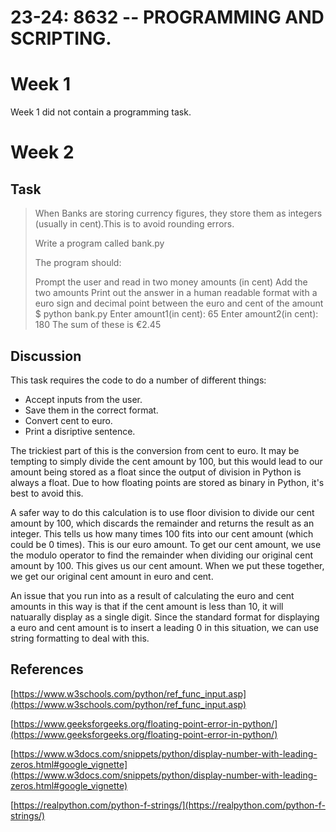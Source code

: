 # 23-24: 8632 -- PROGRAMMING AND SCRIPTING. 

# Week 1 
Week 1 did not contain a programming task.

# Week 2
## Task
>When Banks are storing currency figures, they store them as integers (usually in cent).This is to avoid rounding errors. 
>
>Write a program called bank.py 
>
>The program should:
>
>Prompt the user and read in two money amounts (in cent)
>Add the two amounts
>Print out the answer in a human readable format with a euro sign and decimal point between the euro and cent of the amount 
>$ python bank.py
>Enter amount1(in cent): 65
>Enter amount2(in cent): 180
>The sum of these is €2.45

## Discussion
This task requires the code to do a number of different things:
* Accept inputs from the user.
* Save them in the correct format. 
* Convert cent to euro. 
* Print a disriptive sentence. 

The trickiest part of this is the conversion from cent to euro. It may be tempting to simply divide the cent amount by 100, but this would lead to our amount being stored as a float since the output of division in Python is always a float. Due to how floating points are stored as binary in Python, it's best to avoid this. 

A safer way to do this calculation is to use floor division to divide our cent amount by 100, which discards the remainder and returns the result as an integer. This tells us how many times 100 fits into our cent amount (which could be 0 times). This is our euro amount. To get our cent amount, we use the modulo operator to find the remainder when dividing our original cent amount by 100. This gives us our cent amount. When we put these together, we get our original cent amount in euro and cent. 

An issue that you run into as a result of calculating the euro and cent amounts in this way is that if the cent amount is less than 10, it will natuarally display as a single digit. Since the standard format for displaying a euro and cent amount is to insert a leading 0 in this situation, we can use string formatting to deal with this. 

## References
[https://www.w3schools.com/python/ref_func_input.asp](https://www.w3schools.com/python/ref_func_input.asp)

[https://www.geeksforgeeks.org/floating-point-error-in-python/](https://www.geeksforgeeks.org/floating-point-error-in-python/)

[https://www.w3docs.com/snippets/python/display-number-with-leading-zeros.html#google_vignette](https://www.w3docs.com/snippets/python/display-number-with-leading-zeros.html#google_vignette)

[https://realpython.com/python-f-strings/](https://realpython.com/python-f-strings/)